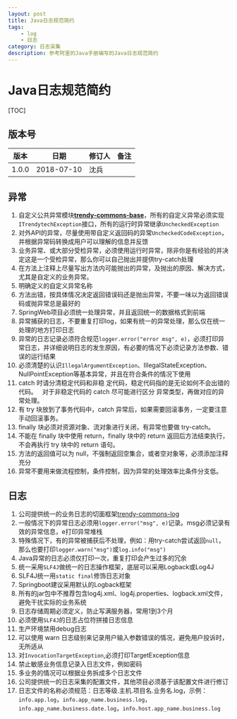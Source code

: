 ```yaml
---
layout: post
title: Java日志规范简约
tags: 
    - log 
    - 日志
category: 日志采集
description: 参考阿里的Java手册编写的Java日志规范简约
---
```


# Java日志规范简约

[TOC]

## 版本号

| 版本  | 日期       | 修订人 | 备注 |
| ----- | ---------- | ------ | ---- |
| 1.0.0 | 2018-07-10 | 沈兵   |      |

## 异常

1. 自定义公共异常模块[**trendy-commons-base**](http://172.20.15.8/trendy-commons/trendy-commons)，所有的自定义异常必须实现`ITrendytechException`接口，所有的运行时异常继承`UncheckedException`
2. 对外API的异常，尽量使用带自定义返回码的异常`UncheckedCodeException`，并根据异常码转换成用户可以理解的信息并反馈
3. 业务异常、或大部分受检异常，必须使用运行时异常，除非你是有经验的并决定这是一个受检异常，那么你可以自己抛出并提供try-catch处理
4. 在方法上注释上尽量写出方法内可能抛出的异常，及抛出的原因、解决方式，尤其是自定义的业务异常。
5. 明确定义的自定义异常名称
6. 方法出错，按具体情况决定返回错误码还是抛出异常，不要一味以为返回错误码或抛异常总是最好的
7. SpringWeb项目必须统一处理异常，并且返回统一的数据格式到前端
8. 异常捕获的日志，不要重复打印log，如果有统一的异常处理，那么仅在统一处理的地方打印日志
9. 异常的日志记录必须符合规范`logger.error("error msg", e)`，必须打印异常日志，并详细说明日志的发生原因，有必要的情况下必须记录方法参数、错误的运行结果
10. 必须清楚的认识`IllegalArgumentException`、IllegalStateException、NullPointException等基本异常，并且在符合条件的情况下使用
11. catch 时请分清稳定代码和非稳 定代码，稳定代码指的是无论如何不会出错的代码。   对于非稳定代码的 catch 尽可能进行区分 异常类型，再做对应的异常处理。 
12. 有 try 块放到了事务代码中，catch 异常后，如果需要回滚事务，一定要注意手动回滚事务。 
13. finally 块必须对资源对象、流对象进行关闭，有异常也要做 try-catch。 
14. 不能在 finally 块中使用 return，finally 块中的 return 返回后方法结束执行，不会再执行 try 块中的 return 语句。 
15. 方法的返回值可以为 null，不强制返回空集合，或者空对象等，必须添加注释充分 
16. 异常不要用来做流程控制，条件控制，因为异常的处理效率比条件分支低。 

## 日志

1. 公司提供统一的业务日志的切面框架[trendy-commons-log](http://172.20.15.8/trendy-commons/trendy-commons)
2. 一般情况下的异常日志必须用`logger.error("msg", e)`记录。msg必须记录有效的异常信息，e打印异常堆栈
3. 特殊情况下，有的异常被捕获后不处理，例如：用try-catch尝试返回`null`，那么也要打印`logger.warn("msg")`或`log.info("msg")`
4. Java异常的日志必须仅打印一次，重复打印会产生过多的冗余
5. 统一采用`SLF4J`做统一的日志操作框架，底层可以采用Logback或Log4J
6. SLF4J统一用`static final`修饰日志对象
7. Springboot建议采用默认的Logback框架
8. 所有的jar包中不推荐包含log4j.xml、log4j.properties、logback.xml文件，避免干扰实际的业务系统
9. 日志存储周期必须定义，防止写满服务器，常用1到3个月
10. 必须使用`SLF4J`的日志占位符拼接日志信息
11. 生产环境禁用debug日志
12. 可以使用 warn 日志级别来记录用户输入参数错误的情况，避免用户投诉时，无所适从
13. 对`InvocationTargetException`,必须打印TargetException信息
14. 禁止敏感业务信息记录入日志文件，例如密码
15. 多业务的情况可以根据业务拆成多个日志文件
16. 公司提供统一的日志采集的配置文件，其他项目必须基于该配置文件进行修订
17. 日志文件的名称必须规范：日志等级.主机.项目名.业务名.log，示例：`info.app.log`，`info.app_name.business.log`，`info.app_name.business.date.log`，`info.host.app_name.business.log`
